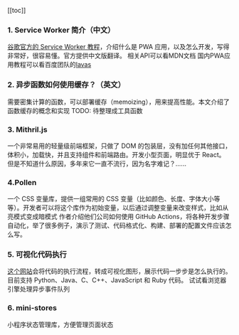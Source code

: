 [[toc]]

### 1. Service Worker 简介（中文）

[谷歌官方的 Service Worker 教程](https://developers.google.com/web/fundamentals/primers/service-workers)，介绍什么是 PWA 应用，以及怎么开发，写得非常好，很容易懂。官方提供中文版翻译。
相关API可以看MDN文档
国内PWA应用教程可以看百度团队的[lavas](https://lavas-project.github.io/pwa-book/)

### 2. 异步函数如何使用缓存？（英文）

需要密集计算的函数，可以部署缓存（memoizing），用来提高性能。本文介绍了函数缓存的概念和实现
TODO: 待整理成工具函数

### 3. Mithril.js

一个非常易用的轻量级前端框架，只做了 DOM 的包装层，没有加任何其他接口，体积小，加载快，并且支持组件和前端路由。开发小型页面，明显优于 React。
但是不知道什么原因，多年来它一直不流行，因为名字难记？......
### 4.Pollen
一个 CSS 变量库，提供一组常用的 CSS 变量（比如颜色、长度、字体大小等等）。开发者可以将这个库作为初始变量，以后通过调整变量来改变样式，比如从亮模式变成暗模式
作者介绍他们公司如何使用 GitHub Actions，将各种开发步骤自动化，举了很多例子，演示了测试、代码格式化、构建、部署的配置文件应该怎么写。

### 5. 可视化代码执行

[这个网站](https://pythontutor.com/)会将代码的执行流程，转成可视化图形，展示代码一步步是怎么执行的。目前支持 Python、Java、C、C++、JavaScript 和 Ruby 代码。
试试看浏览器引擎处理异步事件队列

### 6. mini-stores
小程序状态管理库，方便管理页面状态